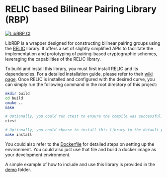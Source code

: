 # RELIC based Bilinear Pairing Library (RBP)
[![LibRBP CI](https://github.com/Weiqi97/LibRBP/actions/workflows/ci.yml/badge.svg)](https://github.com/Weiqi97/LibRBP/actions/workflows/ci.yml)

LibRBP is a wrapper designed for constructing bilinear pairing groups using the [RELIC](https://github.com/relic-toolkit/relic) library. It offers a set of slightly simplified APIs to facilitate the implementation and prototyping of pairing-based cryptographic schemes, leveraging the capabilities of the RELIC library.

To build and install this library, you must first install RELIC and its dependencies. For a detailed installation guide, please refer to their [wiki page](https://github.com/relic-toolkit/relic/wiki/Building). Once RELIC is installed and configured with the desired curve, you can simply run the following command in the root directory of this project:
```bash
mkdir build
cd build
cmake ..
make

# Optionally, you could run ctest to ensure the compile was successful.
ctest

# Optionally, you could choose to install this library to the default path.
make install
```
You could also refer to the [Dockerfile](Dockerfile) for detailed steps on setting up the environment. You could also just use that file and build a docker image as your development environment.

A simple example of how to include and use this library is provided in the [demo](demo) folder.
